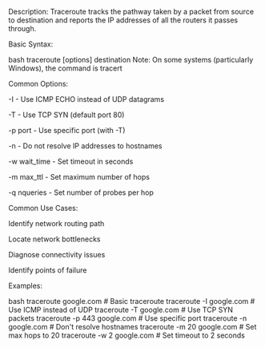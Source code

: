 Description: Traceroute tracks the pathway taken by a packet from source
to destination and reports the IP addresses of all the routers it passes
through.

Basic Syntax:

bash traceroute \[options\] destination Note: On some systems
(particularly Windows), the command is tracert

Common Options:

-I - Use ICMP ECHO instead of UDP datagrams

-T - Use TCP SYN (default port 80)

-p port - Use specific port (with -T)

-n - Do not resolve IP addresses to hostnames

-w wait_time - Set timeout in seconds

-m max_ttl - Set maximum number of hops

-q nqueries - Set number of probes per hop

Common Use Cases:

Identify network routing path

Locate network bottlenecks

Diagnose connectivity issues

Identify points of failure

Examples:

bash traceroute google.com \# Basic traceroute traceroute -I google.com
\# Use ICMP instead of UDP traceroute -T google.com \# Use TCP SYN
packets traceroute -p 443 google.com \# Use specific port traceroute -n
google.com \# Don't resolve hostnames traceroute -m 20 google.com \# Set
max hops to 20 traceroute -w 2 google.com \# Set timeout to 2 seconds
